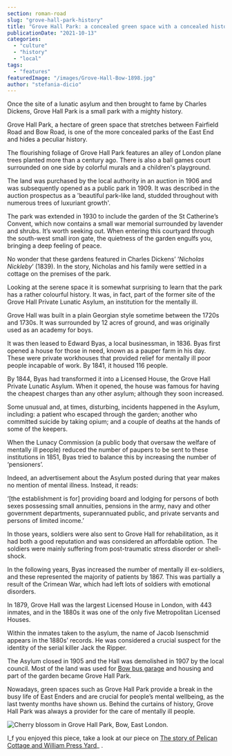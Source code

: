 ```yaml
---
section: roman-road
slug: "grove-hall-park-history"
title: "Grove Hall Park: a concealed green space with a concealed history"
publicationDate: "2021-10-13"
categories: 
  - "culture"
  - "history"
  - "local"
tags: 
  - "features"
featuredImage: "/images/Grove-Hall-Bow-1898.jpg"
author: "stefania-dicio"
---
```


Once the site of a lunatic asylum and then brought to fame by Charles Dickens, Grove Hall Park is a small park with a mighty history.

Grove Hall Park, a hectare of green space that stretches between Fairfield Road and Bow Road, is one of the more concealed parks of the East End and hides a peculiar history.

The flourishing foliage of Grove Hall Park features an alley of London plane trees planted more than a century ago. There is also a ball games court surrounded on one side by colorful murals and a children's playground.

The land was purchased by the local authority in an auction in 1906 and was subsequently opened as a public park in 1909. It was described in the auction prospectus as a 'beautiful park-like land, studded throughout with numerous trees of luxuriant growth'.

The park was extended in 1930 to include the garden of the St Catherine’s Convent, which now contains a small war memorial surrounded by lavender and shrubs. It’s worth seeking out. When entering this courtyard through the south-west small iron gate, the quietness of the garden engulfs you, bringing a deep feeling of peace.

No wonder that these gardens featured in Charles Dickens’ ‘_Nicholas Nickleby_’ (1839). In the story, Nicholas and his family were settled in a cottage on the premises of the park. 

Looking at the serene space it is somewhat surprising to learn that the park has a rather colourful history. It was, in fact, part of the former site of the Grove Hall Private Lunatic Asylum, an institution for the mentally ill.

Grove Hall was built in a plain Georgian style sometime between the 1720s and 1730s. It was surrounded by 12 acres of ground, and was originally used as an academy for boys.

It was then leased to Edward Byas, a local businessman, in 1836. Byas first opened a house for those in need, known as a pauper farm in his day. These were private workhouses that provided relief for mentally ill poor people incapable of work. By 1841, it housed 116 people.

By 1844, Byas had transformed it into a Licensed House, the Grove Hall Private Lunatic Asylum. When it opened, the house was famous for having the cheapest charges than any other asylum; although they soon increased.

Some unusual and, at times, disturbing, incidents happened in the Asylum, including: a patient who escaped through the garden; another who committed suicide by taking opium; and a couple of deaths at the hands of some of the keepers.

When the Lunacy Commission (a public body that oversaw the welfare of mentally ill people) reduced the number of paupers to be sent to these institutions in 1851, Byas tried to balance this by increasing the number of ‘pensioners’.

Indeed, an advertisement about the Asylum posted during that year makes no mention of mental illness. Instead, it reads:

‘\[the establishment is for\] providing board and lodging for persons of both sexes possessing small annuities, pensions in the army, navy and other government departments, superannuated public, and private servants and persons of limited income.’

In those years, soldiers were also sent to Grove Hall for rehabilitation, as it had both a good reputation and was considered an affordable option. The soldiers were mainly suffering from post-traumatic stress disorder or shell-shock.

In the following years, Byas increased the number of mentally ill ex-soldiers, and these represented the majority of patients by 1867. This was partially a result of the Crimean War, which had left lots of soldiers with emotional disorders.

In 1879, Grove Hall was the largest Licensed House in London, with 443 inmates, and in the 1880s it was one of the only five Metropolitan Licensed Houses.

Within the inmates taken to the asylum, the name of Jacob Isenschmid appears in the 1880s’ records. He was considered a crucial suspect for the identity of the serial killer Jack the Ripper.

The Asylum closed in 1905 and the Hall was demolished in 1907 by the local council. Most of the land was used for [Bow bus garage](https://romanroadlondon.com/allen-staines-no8-bus-bow-garage-charladies-bowler-hats/) and housing and part of the garden became Grove Hall Park.

Nowadays, green spaces such as Grove Hall Park provide a break in the busy life of East Enders and are crucial for people’s mental wellbeing, as the last twenty months have shown us. Behind the curtains of history, Grove Hall Park was always a provider for the care of mentally ill people.

![Cherry blossom in Grove Hall Park, Bow, East London.](/images/Grove-Hall-Park-cherry-blosson-1024x683.jpg)

I_f you enjoyed this piece, take a look at our piece on [The story of Pelican Cottage and William Press Yard](https://romanroadlondon.com/pelican-cottage-william-press-yard/)_ .


